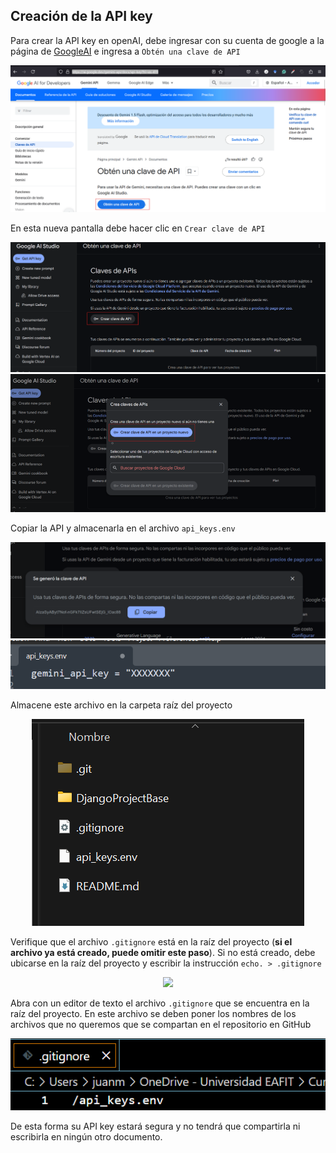 ## Creación de la API key

Para crear la API key en openAI, debe ingresar con su cuenta de google a la página de [GoogleAI](https://ai.google.dev/gemini-api/docs/api-key?hl=es-419) e ingresa a ``Obtén una clave de API`` 

 <div align="center">
  <a>
    <img src="imgs/keyGoogle1.png">
  </a>
  </div>

  En esta nueva pantalla debe hacer clic en ``Crear clave de API`` 

   <div align="center">
  <a>
    <img src="imgs/keyGoogle6.png">
  </a>
  </div>


   <div align="center">
  <a>
    <img src="imgs/keyGoogle3.png">
  </a>
  </div>

  Copiar la API y almacenarla en el archivo `api_keys.env`
  
   <div align="center">
  <a>
    <img src="imgs/keyGoogle5.png">
  </a>
  </div>

   <div align="center">
  <a>
    <img src="imgs/keyGoogle4.png">
  </a>
  </div>

  
Almacene este archivo en la carpeta raíz del proyecto

   <div align="center">
  <a>
    <img src="imgs/keyGoogle7.png">
  </a>
  </div>

Verifique que el archivo ``.gitignore`` está en la raíz del proyecto (__si el archivo ya está creado, puede omitir este paso__). Si no está creado, debe ubicarse en la raíz del proyecto y escribir la instrucción ``echo. > .gitignore``

 <div align="center">
  <a>
    <img src="imgs/key7_5.PNG">
  </a>
 </div>

Abra con un editor de texto el archivo ``.gitignore`` que se encuentra en la raíz del proyecto. En este archivo se deben poner los nombres de los archivos que no queremos que se compartan en el repositorio en GitHub

   <div align="center">
  <a>
    <img src="imgs/keyGoogle8.png">
  </a>
  </div>

  De esta forma su API key estará segura y no tendrá que compartirla ni escribirla en ningún otro documento.
